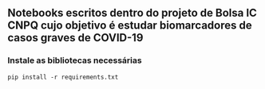 ## Notebooks escritos dentro do projeto de Bolsa IC CNPQ cujo objetivo é estudar biomarcadores de casos graves de COVID-19

### Instale as bibliotecas necessárias
```pip install -r requirements.txt```